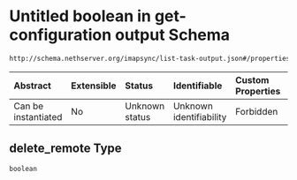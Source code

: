 # Untitled boolean in get-configuration output Schema

```txt
http://schema.nethserver.org/imapsync/list-task-output.json#/properties/user_properties/items/properties/delete_remote
```



| Abstract            | Extensible | Status         | Identifiable            | Custom Properties | Additional Properties | Access Restrictions | Defined In                                                                       |
| :------------------ | :--------- | :------------- | :---------------------- | :---------------- | :-------------------- | :------------------ | :------------------------------------------------------------------------------- |
| Can be instantiated | No         | Unknown status | Unknown identifiability | Forbidden         | Allowed               | none                | [list-task-output.json\*](imapsync/list-task-output.json "open original schema") |

## delete\_remote Type

`boolean`
